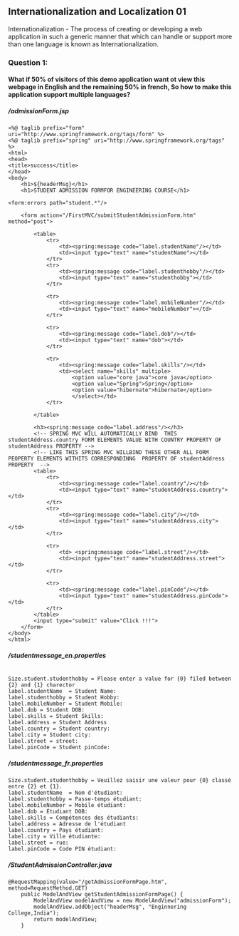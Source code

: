 ## Internationalization and Localization 01

Internationalization - The process of creating or developing a web application in such a generic manner that which can handle or support more than one language is known as Internationalization.

### Question 1: 

#### What if 50% of visitors of this demo application want ot view this webpage in English and the remaining 50% in french, So how to make this application support multiple languages?

##### /admissionForm.jsp

```
<%@ taglib prefix="form" uri="http://www.springframework.org/tags/form" %>
<%@ taglib prefix="spring" uri="http://www.springframework.org/tags" %>
<html>
<head>
<title>success</title>
</head>
<body>
	<h1>${headerMsg}</h1>
	<h1>STUDENT ADMISSION FORMFOR ENGINEERING COURSE</h1>

<form:errors path="student.*"/>

	<form action="/FirstMVC/submitStudentAdmissionForm.htm" method="post">

		<table>
			<tr>
				<td><spring:message code="label.studentName"/></td>
				<td><input type="text" name="studentName"></td>
			</tr>
			<tr>
				<td><spring:message code="label.studenthobby"/></td>
				<td><input type="text" name="studenthobby"></td>
			</tr>
			
			<tr>
				<td><spring:message code="label.mobileNumber"/></td>
				<td><input type="text" name="mobileNumber"></td>
			</tr>
			
			<tr>
				<td><spring:message code="label.dob"/></td>
				<td><input type="text" name="dob"></td>
			</tr>
			
			<tr>
				<td><spring:message code="label.skills"/></td>
				<td><select name="skills" multiple>
					<option value="core java">core java</option>
					<option value="Spring">Spring</option>
					<option value="hibernate">hibernate</option>
					</select></td>
			</tr>
			
		</table>
		
		<h3><spring:message code="label.address"/></h3>
		<!-- SPRING MVC WILL AUTOMATICALLY BIND  THIS studentAddress.country FORM ELEMENTS VALUE WITH COUNTRY PROPERTY OF studentAddress PROPERTY -->
		<!-- LIKE THIS SPRING MVC WILLBIND THESE OTHER ALL FORM PEOPERTY ELEMENTS WITHITS CORRESPONDINNG  PROPERTY OF studentAddress PROPERTY  -->
		<table>
			<tr>
				<td><spring:message code="label.country"/></td>
				<td><input type="text" name="studentAddress.country"></td>
			</tr>
			<tr>
				<td><spring:message code="label.city"/></td>
				<td><input type="text" name="studentAddress.city"></td>
			</tr>
			
			<tr>
				<td> <spring:message code="label.street"/></td>
				<td><input type="text" name="studentAddress.street"></td>
			</tr>
			
			<tr>
				<td><spring:message code="label.pinCode"/></td>
				<td><input type="text" name="studentAddress.pinCode"></td>
			</tr>	
		</table>
		<input type="submit" value="Click !!!">
	</form>
</body>
</html>

```


##### /studentmessage_en.properties

```

Size.student.studenthobby = Please enter a value for {0} filed between {2} and {1} charector
label.studentName  = Student Name:
label.studenthobby = Student Hobby:
label.mobileNumber = Student Mobile:
label.dob = Student DOB:
label.skills = Student Skills:
label.address = Student Address
label.country = Student country:
label.city = Student city:
label.street = street:
label.pinCode = Student pinCode:

```


##### /studentmessage_fr.properties

```
Size.student.studenthobby = Veuillez saisir une valeur pour {0} classé entre {2} et {1}.
label.studentName  = Nom d'étudiant:
label.studenthobby = Passe-temps étudiant:
label.mobileNumber = Mobile étudiant:
label.dob = Étudiant DOB:
label.skills = Compétences des étudiants:
label.address = Adresse de l'étudiant
label.country = Pays étudiant:
label.city = Ville étudiante:
label.street = rue:
label.pinCode = Code PIN étudiant:

```

##### /StudentAdmissionController.java

```
@RequestMapping(value="/getAdmissionFormPage.htm", method=RequestMethod.GET)
	public ModelAndView getStudentAdmissionFormPage() {
		ModelAndView modelAndView = new ModelAndView("admissionForm");
		modelAndView.addObject("headerMsg", "Enginnering College,India");
		return modelAndView;
	}
```
